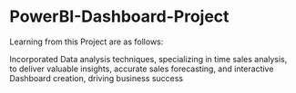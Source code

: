 # PowerBI-Dashboard-Project
Learning from this Project are as follows:

Incorporated Data analysis techniques, specializing in time sales analysis, to deliver valuable insights, accurate sales forecasting, and interactive Dashboard creation, driving business success 
